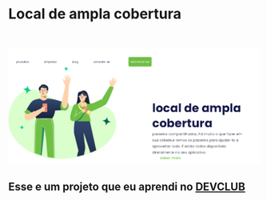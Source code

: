 <h1> Local de ampla cobertura</h1>
<br>
<br> 
<img src="https://github.com/Hugasgomes/css/blob/main/foto-projeto.png"/>
<h2> Esse e um projeto que eu aprendi no <a href="https://rodolfomori.com.br/devclub">DEVCLUB</a> </h2>
